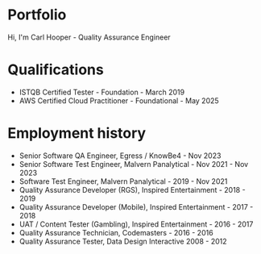 # Portfolio
Hi, I'm Carl Hooper - Quality Assurance Engineer
# Qualifications
- ISTQB Certified Tester - Foundation - March 2019
- AWS Certified Cloud Practitioner - Foundational - May 2025

# Employment history
- Senior Software QA Engineer, Egress / KnowBe4 - Nov 2023
- Senior Software Test Engineer, Malvern Panalytical - Nov 2021 - Nov 2023
- Software Test Engineer, Malvern Panalytical - 2019 - Nov 2021
- Quality Assurance Developer (RGS), Inspired Entertainment - 2018 - 2019
- Quality Assurance Developer (Mobile), Inspired Entertainment - 2017 - 2018
- UAT / Content Tester (Gambling), Inspired Entertainment - 2016 - 2017
- Quality Assurance Technician, Codemasters - 2016 - 2016
- Quality Assurance Tester, Data Design Interactive 2008 - 2012
